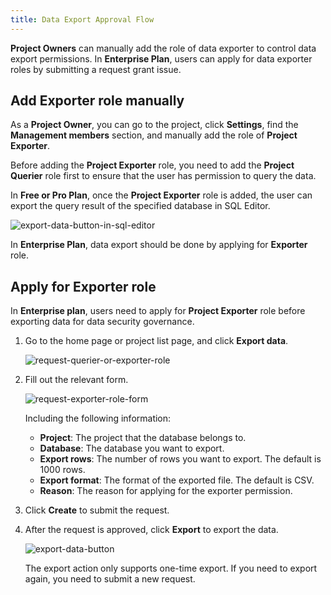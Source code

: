 ```yaml
---
title: Data Export Approval Flow
---
```


**Project Owners** can manually add the role of data exporter to control data export permissions. In **Enterprise Plan**, users can apply for data exporter roles by submitting a request grant issue.

## Add Exporter role manually

As a **Project Owner**, you can go to the project, click **Settings**, find the **Management members** section, and manually add the role of **Project Exporter**.

Before adding the **Project Exporter** role, you need to add the **Project Querier** role first to ensure that the user has permission to query the data.

In **Free or Pro Plan**, once the **Project Exporter** role is added, the user can export the query result of the specified database in SQL Editor.

![export-data-button-in-sql-editor](/content/docs/security/data-query-and-export/export-data-button-in-sql-editor.webp)

In **Enterprise Plan**, data export should be done by applying for **Exporter** role.

## Apply for Exporter role

<EnterpriseOnlyBlock />

In **Enterprise plan**, users need to apply for **Project Exporter** role before exporting data for data security governance.

1. Go to the home page or project list page, and click **Export data**.

   ![request-querier-or-exporter-role](/content/docs/security/data-query-and-export/request-querier-or-exporter-role.webp)

2. Fill out the relevant form.

   ![request-exporter-role-form](/content/docs/security/data-query-and-export/request-exporter-role-form.webp)

   Including the following information:

   - **Project**: The project that the database belongs to.
   - **Database**: The database you want to export.
   - **Export rows**: The number of rows you want to export. The default is 1000 rows.
   - **Export format**: The format of the exported file. The default is CSV.
   - **Reason**: The reason for applying for the exporter permission.

3. Click **Create** to submit the request.

4. After the request is approved, click **Export** to export the data.

   ![export-data-button](/content/docs/security/data-query-and-export/export-data-button.webp)

   The export action only supports one-time export. If you need to export again, you need to submit a new request.
